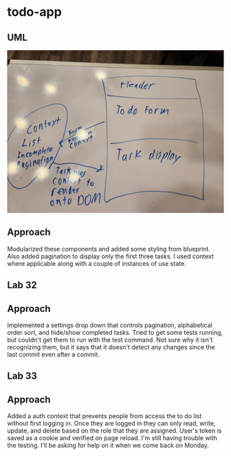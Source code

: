 # todo-app  

## UML  

![whiteboard](./imgs/lab31.jpg)

## Approach  

Modularized these components and added some styling from blueprint. Also added pagination to display only the first three tasks. I used context where applicable along with a couple of instances of use state.  

## Lab 32  

## Approach  

Implemented a settings drop down that controls pagination, alphabetical order sort, and hide/show completed tasks. Tried to get some tests running, but couldn't get them to run with the test command. Not sure why it isn't recognizing them, but it says that it doesn't detect any changes since the last commit even after a commit.  

## Lab 33  

## Approach  

Added a auth context that prevents people from access the to do list without first logging in. Once they are logged in they can only read, write, update, and delete based on the role that they are assigned. User's token is saved as a cookie and verified on page reload. I'm still having trouble with the testing. I'll be asking for help on it when we come back on Monday.
